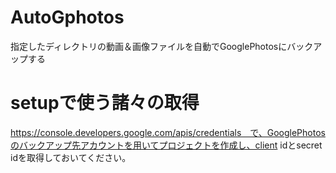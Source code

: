 # AutoGphotos
指定したディレクトリの動画＆画像ファイルを自動でGooglePhotosにバックアップする
# setupで使う諸々の取得
https://console.developers.google.com/apis/credentials　で、GooglePhotosのバックアップ先アカウントを用いてプロジェクトを作成し、client idとsecret idを取得しておいてください。
